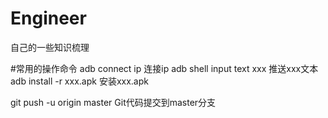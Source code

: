 # Engineer
自己的一些知识梳理

#常用的操作命令
adb connect ip 连接ip
adb shell input text xxx  推送xxx文本
adb install -r xxx.apk   安装xxx.apk

git push -u origin master  Git代码提交到master分支


